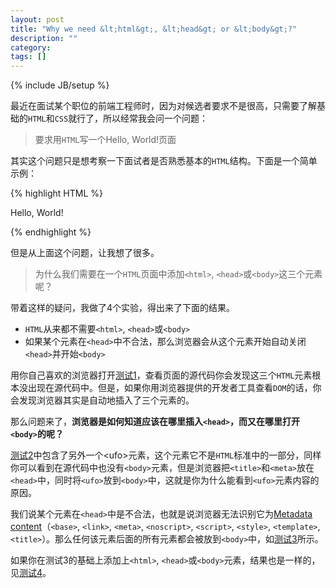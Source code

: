 ```yaml
---
layout: post
title: "Why we need &lt;html&gt;, &lt;head&gt; or &lt;body&gt;?"
description: ""
category: 
tags: []
---
```

{% include JB/setup %}

最近在面试某个职位的前端工程师时，因为对候选者要求不是很高，只需要了解基础的`HTML`和`CSS`就行了，所以经常我会问一个问题：

>要求用`HTML`写一个Hello, World!页面

其实这个问题只是想考察一下面试者是否熟悉基本的`HTML`结构。下面是一个简单示例：

{% highlight HTML %}

<!doctype html>
<html>
<head>
  <meta charset="UTF-8">
  <title>Hello, World!</title>
</head>
<body>Hello, World!</body>
</html>

{% endhighlight %}

但是从上面这个问题，让我想了很多。

>为什么我们需要在一个`HTML`页面中添加`<html>`, `<head>`或`<body>`这三个元素呢？

带着这样的疑问，我做了4个实验，得出来了下面的结果。

* `HTML`从来都不需要`<html>`, `<head>`或`<body>`
* 如果某个元素在`<head>`中不合法，那么浏览器会从这个元素开始自动关闭`<head>`并开始`<body>`

用你自己喜欢的浏览器打开[测试1](http://starandtina.github.io/test/hello_world_without_html_head_body.html)，查看页面的源代码你会发现这三个`HTML`元素根本没出现在源代码中。但是，如果你用浏览器提供的开发者工具查看`DOM`的话，你会发现浏览器其实是自动地插入了三个元素的。

那么问题来了，**浏览器是如何知道应该在哪里插入`<head>`，而又在哪里打开`<body>`的呢？**

[测试2](http://starandtina.github.io/test/hello_world_with_unidentified_tag.html)中包含了另外一个&lt;ufo&gt;元素，这个元素它不是`HTML`标准中的一部分，同样你可以看到在源代码中也没有`<body>`元素，但是浏览器把`<title>`和`<meta>`放在`<head>`中，同时将`<ufo>`放到`<body>`中，这就是你为什么能看到`<ufo>`元素内容的原因。

我们说某个元素在`<head>`中是不合法，也就是说浏览器无法识别它为[Metadata content](http://www.w3.org/TR/html5/dom.html#metadata-content)（`<base>`, `<link>`, `<meta>`, `<noscript>`, `<script>`, `<style>`, `<template>`, `<title>`）。那么任何该元素后面的所有元素都会被放到`<body>`中，如[测试3](http://starandtina.github.io/test/hello_world_with_unidentified_tag_after_doctype.html)所示。

如果你在测试3的基础上添加上`<html>`, `<head>`或`<body>`元素，结果也是一样的，见[测试4](http://starandtina.github.io/test/hello_world_with_html_head_body_unidentified_tag.html)。
